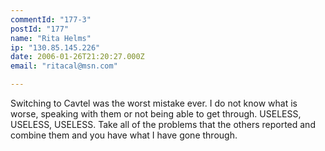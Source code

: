 ```yaml
---
commentId: "177-3"
postId: "177"
name: "Rita Helms"
ip: "130.85.145.226"
date: 2006-01-26T21:20:27.000Z
email: "ritacal@msn.com"

---
```

<p>Switching to Cavtel was the worst mistake ever.  I do not know what is worse, speaking with them or not being able to get through.  USELESS, USELESS, USELESS.  Take all of the problems that the others reported and combine them and you have what I have gone through.</p>
